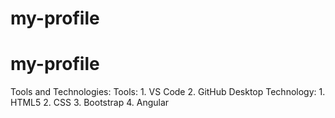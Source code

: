 # my-profile

# my-profile

Tools and Technologies:
Tools:
    1. VS Code
    2. GitHub Desktop
    Technology:
    1. HTML5
    2. CSS
    3. Bootstrap
    4. Angular